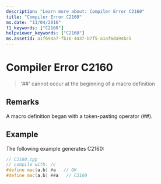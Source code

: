 ```yaml
---
description: "Learn more about: Compiler Error C2160"
title: "Compiler Error C2160"
ms.date: "11/04/2016"
f1_keywords: ["C2160"]
helpviewer_keywords: ["C2160"]
ms.assetid: a1f694a7-fb16-4437-b7f5-a1af6da94bc5
---
```

# Compiler Error C2160

> '##' cannot occur at the beginning of a macro definition

## Remarks

A macro definition began with a token-pasting operator (##).

## Example

The following example generates C2160:

```cpp
// C2160.cpp
// compile with: /c
#define mac(a,b) #a   // OK
#define mac(a,b) ##a   // C2160
```
